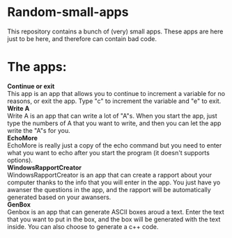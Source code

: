 # Random-small-apps
This repository contains a bunch of (very) small apps. These apps are here just to be here, and therefore can contain bad code.
# The apps:
**Continue or exit**\
This app is an app that allows you to continue to increment a variable for no reasons, or exit the app. Type "c" to increment the variable and "e" to exit.\
**Write A**\
Write A is an app that can write a lot of "A"s. When you start the app, just type the numbers of A that you want to write, and then you can let the app write the "A"s for you.\
**EchoMore**\
EchoMore is really just a copy of the echo command but you need to enter what you want to echo after you start the program (it doesn't supports options).\
**WindowsRapportCreator**\
WindowsRapportCreator is an app that can create a rapport about your computer thanks to the info that you will enter in the app. You just have yo awanser the questions in the app, and the rapport will be automatically generated based on your awansers.\
**GenBox**\
Genbox is an app that can generate ASCII boxes aroud a text. Enter the text that you want to put in the box, and the box will be generated with the text inside. You can also choose to generate a c++ code.
